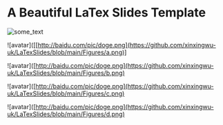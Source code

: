 # A Beautiful LaTex Slides Template

<img src="[url](https://github.com/xinxingwu-uk/LaTexSlides/blob/main/Figures/a.png)" alt="some_text">


![avatar]([[http://baidu.com/pic/doge.png](https://github.com/xinxingwu-uk/LaTexSlides/blob/main/Figures/a.png)]


![avatar]([http://baidu.com/pic/doge.png](https://github.com/xinxingwu-uk/LaTexSlides/blob/main/Figures/b.png)


![avatar]([http://baidu.com/pic/doge.png](https://github.com/xinxingwu-uk/LaTexSlides/blob/main/Figures/c.png)


![avatar]([http://baidu.com/pic/doge.png](https://github.com/xinxingwu-uk/LaTexSlides/blob/main/Figures/d.png)
